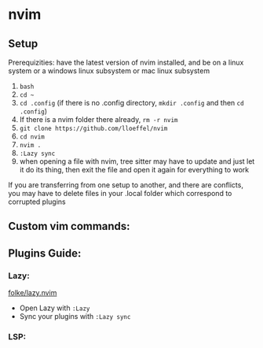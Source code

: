# nvim
## Setup
Prerequizities: have the latest version of nvim installed, and be on a linux system or a windows linux subsystem or mac linux subsystem
1. ```bash```
2. ```cd ~```
3. ```cd .config``` (if there is no .config directory, ```mkdir .config``` and then ```cd .config```)
4. If there is a nvim folder there already, ```rm -r nvim```
5. ```git clone https://github.com/lloeffel/nvim```
6. ```cd nvim```
7. ```nvim .```
8. ```:Lazy sync```
9. when opening a file with nvim, tree sitter may have to update and just let it do its thing, then exit the file and open it again for everything to work

If you are transferring from one setup to another, and there are conflicts, you may have to delete files in your .local folder which correspond to corrupted plugins

## Custom vim commands:


## Plugins Guide:

### Lazy:
[folke/lazy.nvim](https://github.com/folke/lazy.nvim)
* Open Lazy with ```:Lazy```
* Sync your plugins with ```:Lazy sync```

### LSP:



